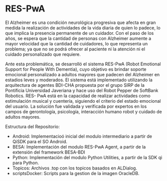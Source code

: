 # RES-PwA
El Alzheimer es una condición neurológica progresiva que afecta en gran medida la realización de actividades de la vida diaria de quien lo padece, lo que implica la presencia permanente de un cuidador.  Con el paso de los años, se espera que la cantidad de personas con Alzheimer aumente a mayor velocidad que la cantidad de cuidadores, lo que representa un problema; ya que no se podrá ofrecer al paciente ni la atención ni el cuidado personalizado que requiere.

Ante esta problemática, se desarrolló el sistema RES-PwA (Robot Emotional Support for People With Dementia), cuyo objetivo es brindar soporte emocional personalizado a adultos mayores que padecen del Alzheimer en estadios leves y moderados. El sistema está implementado utilizando la arquitectura de agentes BDI-CHA propuesta por el grupo SIRP de la Pontificia Universidad Javeriana y hace uso del Robot Pepper de SoftBank Robotics. RES- PwA está en la capacidad de realizar actividades como estimulación musical y cuentería, siguiendo el criterio del estado emocional del usuario. La solución fue validada y verificada por expertos en los campos de gerontología, psicología, interacción humano robot y cuidado de adultos mayores. 

Estructura del Repositorio:
* Android: Implementacioó inicial del modulo intermediario a partir de QiSDK para el SO Android.
* BESA: Implementación del modulo RES-PwA Agent, a partir de la extensión del framework BESA-BDI
* Python: Implementación del modulo Python Utilities, a partir de la SDK qi para Python.
* Topicos: Archivos .top con los topicos basados en ALDialog.
* scriptsDocker: Scripts para la gestion de la imagen OracleDB.
